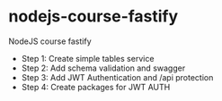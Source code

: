 # nodejs-course-fastify
NodeJS course fastify

- Step 1: Create simple tables service
- Step 2: Add schema validation and swagger
- Step 3: Add JWT Authentication and /api protection
- Step 4: Create packages for JWT AUTH